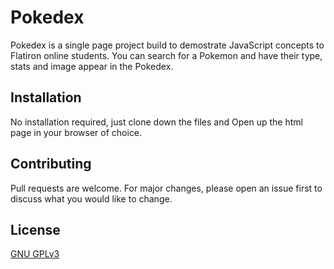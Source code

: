 # Pokedex

Pokedex is a single page project build to demostrate JavaScript concepts to Flatiron online students. You can search for a Pokemon and have their type, stats and image appear in the Pokedex.

## Installation

No installation required, just clone down the files and Open up the html page in your browser of choice.

<!-- ## Usage
TODO: Add images of the finished project
-->

## Contributing
Pull requests are welcome. For major changes, please open an issue first to discuss what you would like to change.

## License
[GNU GPLv3](./LICENSE)